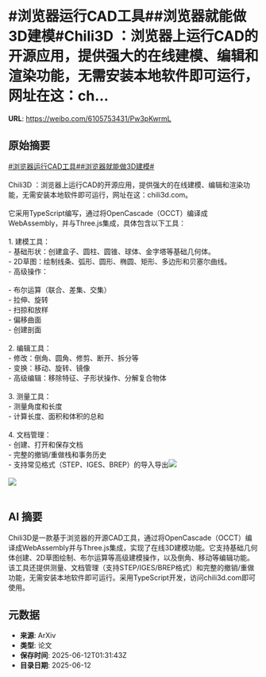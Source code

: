 # #浏览器运行CAD工具##浏览器就能做3D建模#Chili3D ：浏览器上运行CAD的开源应用，提供强大的在线建模、编辑和渲染功能，无需安装本地软件即可运行，网址在这：ch...

**URL**: https://weibo.com/6105753431/Pw3pKwrmL

## 原始摘要

<a href="https://m.weibo.cn/search?containerid=231522type%3D1%26t%3D10%26q%3D%23%E6%B5%8F%E8%A7%88%E5%99%A8%E8%BF%90%E8%A1%8CCAD%E5%B7%A5%E5%85%B7%23&amp;extparam=%23%E6%B5%8F%E8%A7%88%E5%99%A8%E8%BF%90%E8%A1%8CCAD%E5%B7%A5%E5%85%B7%23" data-hide=""><span class="surl-text">#浏览器运行CAD工具#</span></a><a href="https://m.weibo.cn/search?containerid=231522type%3D1%26t%3D10%26q%3D%23%E6%B5%8F%E8%A7%88%E5%99%A8%E5%B0%B1%E8%83%BD%E5%81%9A3D%E5%BB%BA%E6%A8%A1%23&amp;extparam=%23%E6%B5%8F%E8%A7%88%E5%99%A8%E5%B0%B1%E8%83%BD%E5%81%9A3D%E5%BB%BA%E6%A8%A1%23" data-hide=""><span class="surl-text">#浏览器就能做3D建模#</span></a><br><br>Chili3D ：浏览器上运行CAD的开源应用，提供强大的在线建模、编辑和渲染功能，无需安装本地软件即可运行，网址在这：chili3d.com。<br><br>它采用TypeScript编写，通过将OpenCascade（OCCT）编译成 WebAssembly，并与Three.js集成，具体包含以下工具：<br><br>1. 建模工具：<br>  - 基础形状：创建盒子、圆柱、圆锥、球体、金字塔等基础几何体。<br>  - 2D草图：绘制线条、弧形、圆形、椭圆、矩形、多边形和贝塞尔曲线。<br>  - 高级操作：<br>      <br>    - 布尔运算（联合、差集、交集）<br>    - 拉伸、旋转<br>    - 扫掠和放样<br>    - 偏移曲面<br>    - 创建剖面<br>    <br>2. 编辑工具：<br>  - 修改：倒角、圆角、修剪、断开、拆分等<br>  - 变换：移动、旋转、镜像<br>  - 高级编辑：移除特征、子形状操作、分解复合物体<br>  <br>3. 测量工具：<br>  - 测量角度和长度<br>  - 计算长度、面积和体积的总和<br>  <br>4. 文档管理：<br>  - 创建、打开和保存文档<br>  - 完整的撤销/重做栈和事务历史<br>  - 支持常见格式（STEP、IGES、BREP）的导入导出<img style="" src="https://tvax1.sinaimg.cn/large/006Fd7o3gy1i2bi0a8so0j32am19e4qp.jpg" referrerpolicy="no-referrer"><br><br><img style="" src="https://tvax1.sinaimg.cn/large/006Fd7o3gy1i2bi0ar29mj30zk0gjwhg.jpg" referrerpolicy="no-referrer"><br><br>

## AI 摘要

Chili3D是一款基于浏览器的开源CAD工具，通过将OpenCascade（OCCT）编译成WebAssembly并与Three.js集成，实现了在线3D建模功能。它支持基础几何体创建、2D草图绘制、布尔运算等高级建模操作，以及倒角、移动等编辑功能。该工具还提供测量、文档管理（支持STEP/IGES/BREP格式）和完整的撤销/重做功能，无需安装本地软件即可运行。采用TypeScript开发，访问chili3d.com即可使用。

## 元数据

- **来源**: ArXiv
- **类型**: 论文
- **保存时间**: 2025-06-12T01:31:43Z
- **目录日期**: 2025-06-12
